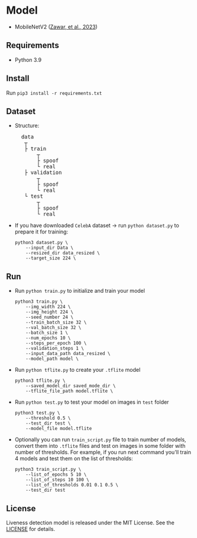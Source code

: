 # Model

- MobileNetV2 ([Zawar, et al., 2023](https://www.atlantis-press.com/proceedings/acvait-22/125989871)) 

## Requirements

- Python 3.9

## Install

Run `pip3 install -r requirements.txt`

## Dataset

- Structure:

    <pre>
    data
     ┬  
     ├ train
         ┬  
         ├ spoof  
         └ real 
     ├ validation  
         ┬  
         ├ spoof  
         └ real 
     └ test  
         ┬  
         ├ spoof  
         └ real
  </pre>

- If you have downloaded `CelebA` dataset -> run `python dataset.py` to prepare it for training:
  ```
  python3 dataset.py \
      --input_dir Data \
      --resized_dir data_resized \
      --target_size 224 \
  ```

## Run

- Run `python train.py` to initialize and train your model
  ```
  python3 train.py \
      --img_width 224 \
      --img_height 224 \
      --seed_number 24 \
      --train_batch_size 32 \
      --val_batch_size 32 \
      --batch_size 1 \
      --num_epochs 10 \
      --steps_per_epoch 100 \
      --validation_steps 1 \
      --input_data_path data_resized \
      --model_path model \
  ```
- Run `python tflite.py` to create your `.tflite` model
  ```
  python3 tflite.py \
      --saved_model_dir saved_mode_dir \
      --tflite_file_path model.tflite \
  ```
- Run `python test.py` to test your model on images in `test` folder
  ```
  python3 test.py \
      --threshold 0.5 \
      --test_dir test \
      --model_file model.tflite
  ```
- Optionally you can run `train_script.py` file to train number of models, convert them into `.tflite` files and test on images in some folder with number of thresholds.
  For example, if you run next command you'll train 4 models and test them on the list of thresholds:
  ```
  python3 train_script.py \
      --list_of_epochs 5 10 \
      --list_of_steps 10 100 \
      --list_of_thresholds 0.01 0.1 0.5 \
      --test_dir test
  ```

## License

Liveness detection model is released under the MIT License. See the [LICENSE](https://github.com/biometric-technologies/liveness-detection-model/blob/main/LICENSE.md) for details.